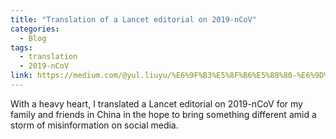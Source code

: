 ```yaml
---
title: "Translation of a Lancet editorial on 2019-nCoV"
categories:
  - Blog
tags:
  - translation
  - 2019-nCoV
link: https://medium.com/@yul.liuyu/%E6%9F%B3%E5%8F%B6%E5%88%80-%E6%9D%82%E5%BF%97%E5%85%B3%E4%BA%8E2019-ncov%E7%9A%84%E7%A4%BE%E8%AE%BA%E7%BF%BB%E8%AF%91%E4%BB%A5%E5%8F%8A%E7%9B%B8%E5%85%B3%E6%96%87%E7%AB%A0-78f7c6828be6 
---
```

With a heavy heart, I translated a Lancet editorial on 2019-nCoV for my family and friends in China in the hope to bring something different amid a storm of misinformation on social media.

